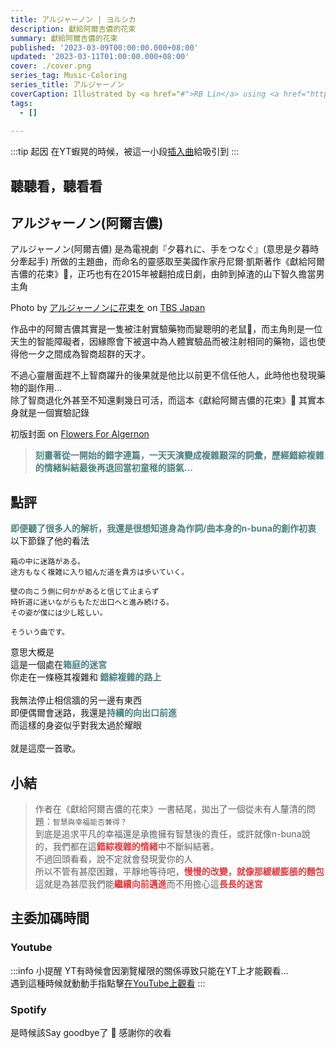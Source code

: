 ```yaml
---
title: アルジャーノン | ヨルシカ 
description: 獻給阿爾吉儂的花束
summary: 獻給阿爾吉儂的花束
published: '2023-03-09T00:00:00.000+08:00'
updated: '2023-03-11T01:00:00.000+08:00'
cover: ./cover.png
series_tag: Music-Coloring
series_title: アルジャーノン
coverCaption: Illustrated by <a href="#">RB Lin</a> using <a href="https://procreate.com/" target="_blank">Procreate</a>
tags:
  - []
  
---
```


<script lang="ts">
  import Youtube from '$lib/components/youtube.svelte'
  import Custom from '$custom/custom.svelte'
  import Spotify from '$lib/components/spotify.svelte'
  import Folder from '$lib/components/folder.svelte'

  let configFolder = [
    { name: 'QWER.config.js', icon: 'i-vscode-icons-file-type-typescript-official' },
    { name: 'site.ts', icon: 'i-bxs-file-js' }
  ]
</script>


:::tip 起因
在YT蝦晃的時候，被這一小段[插入曲](https://www.youtube.com/watch?v=gidpDOWNLpI)給吸引到
:::
## 聽聽看，聽看看
<Youtube id="dMGhEiYRoZE"/>

## アルジャーノン(阿爾吉儂)
アルジャーノン(阿爾吉儂) 是為電視劇『夕暮れに、手をつなぐ』(意思是夕暮時分牽起手) 所做的主題曲，而命名的靈感取至美國作家丹尼爾·凱斯著作《獻給阿爾吉儂的花束》🌻，正巧也有在2015年被翻拍成日劇，由帥到掉渣的山下智久擔當男主角<br/>

<ImgZoom src="/music_coloring/algernon/algernon.jpg" alt="Example1" class="h-full object-cover" width="550" height="309">
Photo by <a href="https://www.tbs.co.jp/algernon2015/" target="_blank">アルジャーノンに花束を</a> on <a href="https://www.tbs.co.jp/" target="_blank">TBS Japan</a>
</ImgZoom>

作品中的阿爾吉儂其實是一隻被注射實驗藥物而變聰明的老鼠🐁，而主角則是一位天生的智能障礙者，因緣際會下被選中為人體實驗品而被注射相同的藥物，這也使得他一夕之間成為智商超群的天才。<br/>

不過心靈層面趕不上智商躍升的後果就是他比以前更不信任他人，此時他也發現藥物的副作用...<br/>
除了智商退化外甚至不知還剩幾日可活，而這本《獻給阿爾吉儂的花束》🌻 其實本身就是一個實驗記錄<br/>

<ImgZoom src="/music_coloring/algernon/FlowersForAlgernon.jpg" alt="Example1" class="h-full object-cover" width="263" height="380">
初版封面  on <a href="https://zh.wikipedia.org/zh-tw/%E7%8D%BB%E7%B5%A6%E9%98%BF%E7%88%BE%E5%90%89%E5%84%82%E7%9A%84%E8%8A%B1%E6%9D%9F" target="_blank">Flowers For Algernon</a>
</ImgZoom>

> <b style="color:#4c8181">刻畫著從一開始的錯字連篇，一天天演變成複雜艱深的詞彙，歷經錯綜複雜的情緒糾結最後再退回當初童稚的語氣...</b>

## 點評
<b style="color:#4c8181">即便聽了很多人的解析，我還是很想知道身為作詞/曲本身的n-buna的創作初衷</b><br/>
以下節錄了他的看法<br/>

```
箱の中に迷路がある。
途方もなく複雑に入り組んだ道を貴方は歩いていく。

壁の向こう側に何かがあると信じて止まらず
時折道に迷いながらもただ出口へと進み続ける。
その姿が僕には少し眩しい。

そういう曲です。
```

意思大概是<br/>
這是一個處在<b style="color:#4c8181">箱庭的迷宮</b><br/>
你走在一條極其複雜和<b style="color:#4c8181"> 錯綜複雜的路上</b>
<br/><br/>
我無法停止相信牆的另一邊有東西<br/>
即便偶爾會迷路，我還是<b style="color:#4c8181">持續的向出口前進</b><br/>
而這樣的身姿似乎對我太過於耀眼<br/><br/>
就是這麼一首歌。<br/>

## 小結 
>作者在《獻給阿爾吉儂的花束》一書結尾，拋出了一個從未有人釐清的問題：`智慧與幸福能否兼得？`<br/>
到底是追求平凡的幸福還是承擔擁有智慧後的責任，或許就像n-buna說的，我們都在這<b style="color:#dd3e43">錯綜複雜的情緒</b>中不斷糾結著。<br/>
不過回頭看看，說不定就會發現愛你的人<br/>
所以不管有甚麼困難，平靜地等待吧，<b style="color:#dd3e43">慢慢的改變，就像那緩緩膨脹的麵包</b><br/>
這就是為甚麼我們能<b style="color:#dd3e43">繼續向前邁進</b>而不用擔心這<b style="color:#dd3e43">長長的迷宮</b><br/>

## 主委加碼時間
### Youtube
:::info 小提醒
YT有時候會因瀏覽權限的關係導致只能在YT上才能觀看...<br/>
遇到這種時候就動動手指點擊<u>在YouTube上觀看</u>
:::

<Youtube id="5v5CjaTDuOk"/>

### Spotify
<Spotify id="0L1E2JmrZk6QU9261PtJWQ"/>

是時候該Say goodbye了 👋 感謝你的收看